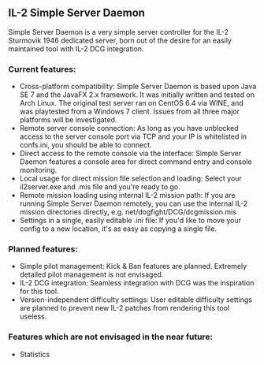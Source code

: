IL-2 Simple Server Daemon
-------------------------

Simple Server Daemon is a very simple server controller for the IL-2 Sturmovik 1946 dedicated server, born out of the desire for an easily maintained tool with IL-2 DCG integration.

### Current features:

- Cross-platform compatibility: Simple Server Daemon is based upon Java SE 7 and the JavaFX 2.x framework. It was initially written and tested on Arch Linux. The original test server ran on CentOS 6.4 via WINE, and was playtested from a Windows 7 client. Issues from all three major platforms will be investigated.
- Remote server console connection: As long as you have unblocked access to the server console port via TCP and your IP is whitelisted in confs.ini, you should be able to connect.
- Direct access to the remote console via the interface: Simple Server Daemon features a console area for direct command entry and console monitoring.
- Local usage for direct mission file selection and loading: Select your il2server.exe and .mis file and you're ready to go.
- Remote mission loading using internal IL-2 mission path: If you are running Simple Server Daemon remotely, you can use the internal IL-2 mission directories directly, e.g. net/dogfight/DCG/dcgmission.mis
- Settings in a single, easily editable .ini file: If you'd like to move your config to a new location, it's as easy as copying a single file.

### Planned features:

- Simple pilot management: Kick & Ban features are planned. Extremely detailed pilot management is not envisaged.
- IL-2 DCG integration: Seamless integration with DCG was the inspiration for this tool.
- Version-independent difficulty settings: User editable difficulty settings are planned to prevent new IL-2 patches from rendering this tool useless.


### Features which are not envisaged in the near future:

- Statistics